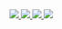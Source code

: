 <a href="https://www.linkedin.com/in/vodinhquoc/">
    <img src="https://img.shields.io/badge/-Linkedin-blue?style=flat-square&logo=linkedin">
</a>
<a href="mailto:quocvo744266@gmail.com">
    <img src="https://img.shields.io/badge/-Email-red?style=flat-square&logo=gmail&logoColor=white">
</a>
<a href="https://drive.google.com/file/d/1Ob6wSSs-As5f7M06z0JFj05rj4hVxWUc/view?usp=sharing">
    <img src="https://img.shields.io/badge/PDF-CV-red?style=flat-square&logo=adobe">
</a>  
<a href="https://doi.org/10.3934/mbe.2022033">
    <img src="https://img.shields.io/badge/Article-Reinforcement%20Learning-blue">
</a>  

